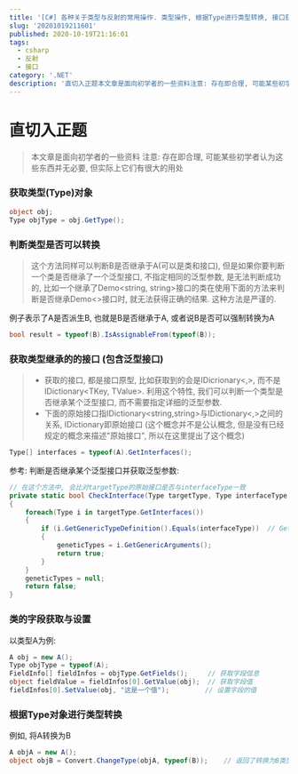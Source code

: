 ```yaml
---
title: '[C#] 各种关于类型与反射的常用操作. 类型操作, 根据Type进行类型转换, 接口获取与比较, 泛型接口获取与比较, 类的字段获取与设置.'
slug: '20201019211601'
published: 2020-10-19T21:16:01
tags:
  - csharp
  - 反射
  - 接口
category: '.NET'
description: '直切入正题本文章是面向初学者的一些资料注意: 存在即合理, 可能某些初学者认为这些东西并无必要, 但实际上它们有很大的用处获取类型(Type)对象object obj;Type objType = obj.GetType();判断类型是否可以转换这个方法同样可以判断B是否继承于A(可以是类和接口), 但是如果你要判断一个类是否继承了一个泛型接口, 不指定相同的泛型参数, 是无法判断成功的, 比如一个继承了Demo<string, string>接口的类在使用下面的方法来判断'
---
```


# 直切入正题

> 本文章是面向初学者的一些资料
> 注意: 存在即合理, 可能某些初学者认为这些东西并无必要, 但实际上它们有很大的用处

### 获取类型(Type)对象

```csharp
object obj;
Type objType = obj.GetType();
```

### 判断类型是否可以转换

> 这个方法同样可以判断B是否继承于A(可以是类和接口), 但是如果你要判断一个类是否继承了一个泛型接口, 不指定相同的泛型参数, 是无法判断成功的, 比如一个继承了Demo<string, string>接口的类在使用下面的方法来判断是否继承Demo<>接口时, 就无法获得正确的结果. 这种方法是严谨的.


例子表示了A是否派生B, 也就是B是否继承于A, 或者说B是否可以强制转换为A

```csharp
bool result = typeof(B).IsAssignableFrom(typeof(B));
```

### 获取类型继承的的接口 (包含泛型接口)

> - 获取的接口, 都是接口原型, 比如获取到的会是IDicrionary<,>, 而不是IDictionary<TKey, TValue>. 利用这个特性, 我们可以判断一个类型是否继承某个泛型接口, 而不需要指定详细的泛型参数.
> - 下面的原始接口指IDictionary<string,string>与IDictionary<,>之间的关系, IDictionary即原始接口 (这个概念并不是公认概念, 但是没有已经规定的概念来描述"原始接口", 所以在这里提出了这个概念)

```csharp
Type[] interfaces = typeof(A).GetInterfaces();
```

参考: 判断是否继承某个泛型接口并获取泛型参数:

```csharp
// 在这个方法中, 会比对targetType的原始接口是否与interfaceType一致
private static bool CheckInterface(Type targetType, Type interfaceType, out Type[] geneticTypes)
{
    foreach(Type i in targetType.GetInterfaces())
    {
        if (i.GetGenericTypeDefinition().Equals(interfaceType))  // GetGenericTypeDefinition() 即获取原始接口类型. 如果去除这个方法, 则是严谨的比较类型
        {
            geneticTypes = i.GetGenericArguments();
            return true;
        }
    }
    geneticTypes = null;
    return false;
}
```

### 类的字段获取与设置

以类型A为例:

```csharp
A obj = new A();
Type objType = typeof(A);
FieldInfo[] fieldInfos = objType.GetFields();     // 获取字段信息
object fieldValue = fieldInfos[0].GetValue(obj);  // 获取字段值
fieldInfos[0].SetValue(obj, "这是一个值");         // 设置字段的值
```

### 根据Type对象进行类型转换

例如, 将A转换为B

```csharp
A objA = new A();
object objB = Convert.ChangeType(objA, typeof(B));    // 返回了转换为B类型的对象的引用
```
